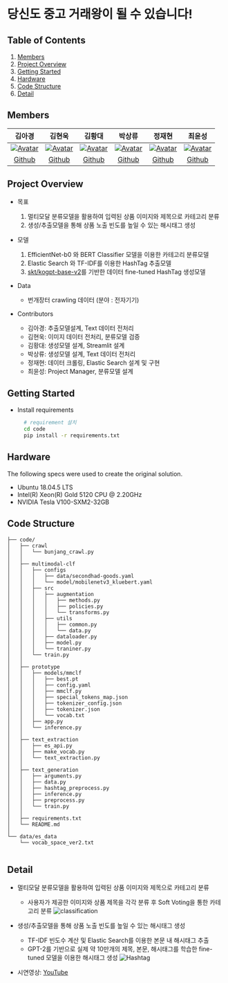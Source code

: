 # 당신도 중고 거래왕이 될 수 있습니다!

## Table of Contents
  1. [Members](#Members)
  2. [Project Overview](#Project-Overview)
  3. [Getting Started](#Getting-Started)
  4. [Hardware](#Hardware)
  5. [Code Structure](#Code-Structure)
  6. [Detail](#Detail)

## Members

|                            김아경                            |                            김현욱                            |                            김황대                            |                            박상류                            |                            정재현                            |                            최윤성                            |
| :----------------------------------------------------------: | :----------------------------------------------------------: | :----------------------------------------------------------: | :----------------------------------------------------------: | :----------------------------------------------------------: | :----------------------------------------------------------: |
| [![Avatar](https://avatars.githubusercontent.com/u/70522267?v=4)](https://github.com/EP000) | [![Avatar](https://avatars.githubusercontent.com/u/31470457?v=4)](https://github.com/powerwook) | [![Avatar](https://avatars.githubusercontent.com/u/59689327?v=4)](https://github.com/kimhwangdae) | [![Avatar](https://avatars.githubusercontent.com/u/60460317?v=4)](https://github.com/psrpsj) | [![Avatar](https://avatars.githubusercontent.com/u/13325436?v=4)](https://github.com/JHyunJung) | [![Avatar](https://avatars.githubusercontent.com/u/80210706?v=4)](https://github.com/choi-yunsung) |
| [Github](https://github.com/EP000) | [Github](https://github.com/powerwook) | [Github](https://github.com/kimhwangdae) | [Github](https://github.com/psrpsj) | [Github](https://github.com/JHyunJung) | [Github](https://github.com/choi-yunsung) |


## Project Overview
  * 목표
    1. 멀티모달 분류모델을 활용하여 입력된 상품 이미지와 제목으로 카테고리 분류
    2. 생성/추출모델을 통해 상품 노출 빈도를 높일 수 있는 해시태그 생성
  * 모델
    1. EfficientNet-b0 와 BERT Classifier 모델을 이용한 카테고리 분류모델
    2. Elastic Search 와 TF-IDF를 이용한 HashTag 추출모델
    3. [skt/kogpt-base-v2](https://github.com/SKT-AI/KoGPT2)를 기반한 데이터 fine-tuned HashTag 생성모델
  * Data
    * 번개장터 crawling 데이터 (분야 : 전자기기)

  * Contributors
    * 김아경: 추출모델설계, Text 데이터 전처리
    * 김현욱: 이미지 데이터 전처리, 분류모델 검증
    * 김황대: 생성모델 설계, Streamlit 설계
    * 박상류: 생성모델 설계, Text 데이터 전처리
    * 정재현: 데이터 크롤링, Elastic Search 설계 및 구현
    * 최윤성: Project Manager, 분류모델 설계

## Getting Started
  * Install requirements
    ``` bash
      # requirement 설치
      cd code
      pip install -r requirements.txt 
    ```
## Hardware
The following specs were used to create the original solution.
- Ubuntu 18.04.5 LTS
- Intel(R) Xeon(R) Gold 5120 CPU @ 2.20GHz
- NVIDIA Tesla V100-SXM2-32GB

## Code Structure
```text
├── code/                   
│   ├── crawl
│   │   └── bunjang_crawl.py
│   │
│   ├── multimodal-clf
│   │   ├── configs
│   │   │   ├── data/secondhad-goods.yaml
│   │   │   └── model/mobilenetv3_kluebert.yaml
│   │   ├── src
│   │   │   ├── augmentation
│   │   │   │   ├── methods.py
│   │   │   │   ├── policies.py
│   │   │   │   └── transforms.py
│   │   │   ├── utils
│   │   │   │   ├── common.py
│   │   │   │   └── data.py
│   │   │   ├── dataloader.py
│   │   │   ├── model.py
│   │   │   └── traniner.py
│   │   └── train.py
│   │   
│   ├── prototype
│   │   ├── models/mmclf
│   │   │   ├── best.pt
│   │   │   ├── config.yaml
│   │   │   ├── mmclf.py
│   │   │   ├── special_tokens_map.json
│   │   │   ├── tokenizer_config.json
│   │   │   ├── tokenizer.json
│   │   │   └── vocab.txt
│   │   ├── app.py
│   │   └── inference.py
│   │   
│   ├── text_extraction
│   │   ├── es_api.py
│   │   ├── make_vocab.py
│   │   └── text_extraction.py
│   │
│   ├── text_generation
│   │   ├── arguments.py
│   │   ├── data.py
│   │   ├── hashtag_preprocess.py
│   │   ├── inference.py
│   │   ├── preprocess.py
│   │   └── train.py                  
│   │
│   ├── requirements.txt
│   └── README.md
│
└── data/es_data                     
    └── vocab_space_ver2.txt                        
    
```
## Detail
  * 멀티모달 분류모델을 활용하여 입력된 상품 이미지와 제목으로 카테고리 분류
    * 사용자가 제공한 이미지와 상품 제목을 각각 분류 후 Soft Voting을 통한 카테고리 분류
    ![classification](https://user-images.githubusercontent.com/60460317/146878954-899af65a-cf84-4a80-a4d8-66919c3cd4d6.png)
    
  * 생성/추출모델을 통해 상품 노출 빈도를 높일 수 있는 해시태그 생성
    * TF-IDF 빈도수 계산 및 Elastic Search를 이용한 본문 내 해시태그 추출
    * GPT-2를 기반으로 실제 약 10만개의 제목, 본문, 해시태그를 학습한 fine-tuned 모델을 이용한 해시태그 생성
    ![Hashtag](https://user-images.githubusercontent.com/60460317/146884272-25620910-08e0-4d08-bdb4-1b41c64a6cf3.png)
  
  * 시연영상: [YouTube](https://www.youtube.com/watch?v=bVwvSa7A3RA)
